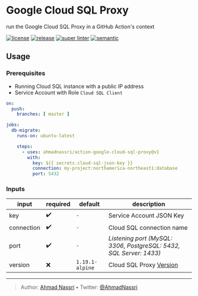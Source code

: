# Google Cloud SQL Proxy

run the Google Cloud SQL Proxy in a GitHub Action's context

[![license][license-img]][license-url]
[![release][release-img]][release-url]
[![super linter][super-linter-img]][super-linter-url]
[![semantic][semantic-img]][semantic-url]

## Usage

### Prerequisites

-   Running Cloud SQL instance with a public IP address
-   Service Account with Role `Cloud SQL Client`

``` yaml
on:
  push:
    branches: [ master ]

jobs:
  db-migrate:
    runs-on: ubuntu-latest

    steps:
      - uses: ahmadnassri/action-google-cloud-sql-proxy@v1
        with:
          key: ${{ secrets.cloud-sql-json-key }}
          connection: my-project:northamerica-northeast1:database
          port: 5432
```

### Inputs

| input      | required | default         | description                                                                               |
|------------|----------|-----------------|-------------------------------------------------------------------------------------------|
| key        | ✔️       | `-`             | Service Account JSON Key                                                                  |
| connection | ✔️       | `-`             | Cloud SQL connection name                                                                 |
| port       | ✔️       | `-`             | *Listening port (MySQL: 3306, PostgreSQL: 5432, SQL Server: 1433)*                        |
| version    | ❌        | `1.19.1-alpine` | Cloud SQL Proxy [Version](https://github.com/GoogleCloudPlatform/cloudsql-proxy/releases) |

----
> Author: [Ahmad Nassri](https://www.ahmadnassri.com/) &bull;
> Twitter: [@AhmadNassri](https://twitter.com/AhmadNassri)

[license-url]: LICENSE
[license-img]: https://badgen.net/github/license/ahmadnassri/action-google-cloud-sql-proxy

[release-url]: https://github.com/ahmadnassri/action-google-cloud-sql-proxy/releases
[release-img]: https://badgen.net/github/release/ahmadnassri/action-google-cloud-sql-proxy

[super-linter-url]: https://github.com/ahmadnassri/action-google-cloud-sql-proxy/actions?query=workflow%3Asuper-linter
[super-linter-img]: https://github.com/ahmadnassri/action-google-cloud-sql-proxy/workflows/super-linter/badge.svg

[semantic-url]: https://github.com/ahmadnassri/action-google-cloud-sql-proxy/actions?query=workflow%3Arelease
[semantic-img]: https://badgen.net/badge/📦/semantically%20released/blue
